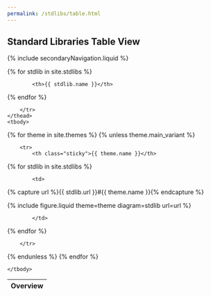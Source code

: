 ```yaml
---
permalink: /stdlibs/table.html
---
```

## Standard Libraries Table View

{% include secondaryNavigation.liquid %}

<table class="image-gallery">
    <thead class="sticky">
        <tr>
            <th>Overview</th>

{% for stdlib in site.stdlibs %}

            <th>{{ stdlib.name }}</th>

{% endfor %}

        </tr>
    </thead>
    <tbody>

{% for theme in site.themes %}
{% unless theme.main_variant %}

        <tr>
            <th class="sticky">{{ theme.name }}</th>

{% for stdlib in site.stdlibs %}

            <td>

{% capture url %}{{ stdlib.url }}#{{ theme.name }}{% endcapture %}

{% include figure.liquid theme=theme diagram=stdlib url=url %}

            </td>

{% endfor %}

        </tr>

{% endunless %}
{% endfor %}

    </tbody>
</table>
